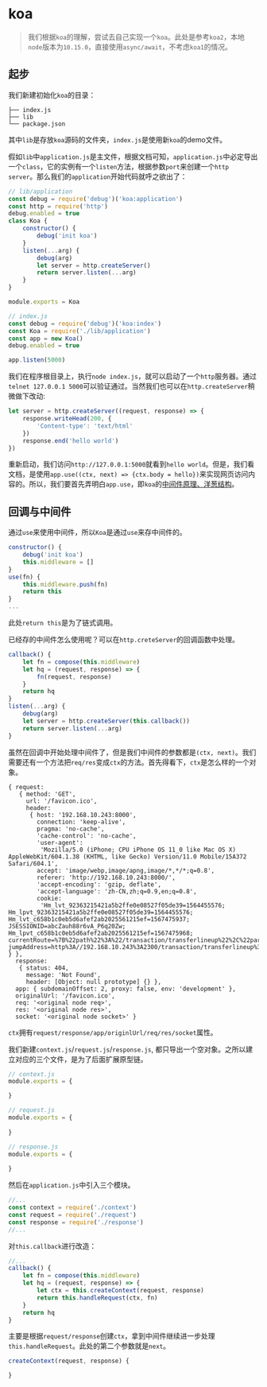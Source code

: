 # koa

> 我们根据`koa`的理解，尝试去自己实现一个`koa`。此处是参考`koa2`，本地`node`版本为`10.15.0`，直接使用`async/await`，不考虑`koa1`的情况。

## 起步

我们新建初始化`koa`的目录：

```
├── index.js
├── lib
└── package.json
```

其中`lib`是存放`koa`源码的文件夹，`index.js`是使用新`koa`的demo文件。

假如`lib`中`application.js`是主文件，根据文档可知，`application.js`中必定导出一个`class`，它的实例有一个`listen`方法，根据参数`port`来创建一个`http server`。那么我们的`application`开始代码就呼之欲出了：

```javascript
// lib/application
const debug = require('debug')('koa:application')
const http = require('http')
debug.enabled = true
class Koa {
    constructor() {
        debug('init koa')
    }
    listen(...arg) {
        debug(arg)
        let server = http.createServer()
        return server.listen(...arg)
    }
}

module.exports = Koa
```

```javascript
// index.js
const debug = require('debug')('koa:index')
const Koa = require('./lib/application')
const app = new Koa()
debug.enabled = true

app.listen(5000)
```
我们在程序根目录上，执行`node index.js`，就可以启动了一个`http`服务器。通过`telnet 127.0.0.1 5000`可以验证通过。当然我们也可以在`http.createServer`稍微做下改动:

```javascript
let server = http.createServer((request, response) => {
    response.writeHead(200, {
        'Content-type': 'text/html'
    })
    response.end('hello world')
})
```

重新启动，我们访问`http://127.0.0.1:5000`就看到`hello world`。但是，我们看文档，是使用`app.use((ctx, next) => {ctx.body = hello})`来实现网页访问内容的。所以，我们要首先弄明白`app.use`，即`koa`的[中间件原理、洋葱结构](/201909/koa-compose.md)。

## 回调与中间件

通过`use`来使用中间件，所以`Koa`是通过`use`来存中间件的。

```javascript
constructor() {
    debug('init koa')
    this.middleware = []
}
use(fn) {
    this.middleware.push(fn)
    return this
}
...
```

此处`return this`是为了链式调用。

已经存的中间件怎么使用呢？可以在`http.creteServer`的回调函数中处理。

```javascript
callback() {
    let fn = compose(this.middleware)
    let hq = (request, response) => {
        fn(request, response)
    }
    return hq
}
listen(...arg) {
    debug(arg)
    let server = http.createServer(this.callback())
    return server.listen(...arg)
}
```

虽然在回调中开始处理中间件了，但是我们中间件的参数都是`(ctx, next)`。我们需要还有一个方法把`req/res`变成`ctx`的方法。首先得看下，`ctx`是怎么样的一个对象。

```
{ request:
   { method: 'GET',
     url: '/favicon.ico',
     header:
      { host: '192.168.10.243:8000',
        connection: 'keep-alive',
        pragma: 'no-cache',
        'cache-control': 'no-cache',
        'user-agent':
         'Mozilla/5.0 (iPhone; CPU iPhone OS 11_0 like Mac OS X) AppleWebKit/604.1.38 (KHTML, like Gecko) Version/11.0 Mobile/15A372 Safari/604.1',
        accept: 'image/webp,image/apng,image/*,*/*;q=0.8',
        referer: 'http://192.168.10.243:8000/',
        'accept-encoding': 'gzip, deflate',
        'accept-language': 'zh-CN,zh;q=0.9,en;q=0.8',
        cookie:
         'Hm_lvt_92363215421a5b2ffe0e08527f05de39=1564455576; Hm_lpvt_92363215421a5b2ffe0e08527f05de39=1564455576; Hm_lvt_c658b1c0eb5d6afef2ab2025561215ef=1567475937; JSESSIONID=abcZauh88r6vA_P6q20Zw; Hm_lpvt_c658b1c0eb5d6afef2ab2025561215ef=1567475968; currentRoute=%7B%22path%22%3A%22/transaction/transferlineup%22%2C%22params%22%3A%7B%7D%2C%22query%22%3A%7B%7D%7D; jumpAddress=http%3A//192.168.10.243%3A2300/transaction/transferlineup%3Fpopup%3Dtrue' } },
  response:
   { status: 404,
     message: 'Not Found',
     header: [Object: null prototype] {} },
  app: { subdomainOffset: 2, proxy: false, env: 'development' },
  originalUrl: '/favicon.ico',
  req: '<original node req>',
  res: '<original node res>',
  socket: '<original node socket>' }
```

`ctx`拥有`request/response/app/originlUrl/req/res/socket`属性。

我们新建`context.js`/`request.js`/`response.js`, 都只导出一个空对象。之所以建立对应的三个文件，是为了后面扩展原型链。

```javascript
// context.js
module.exports = {

}
```

```javascript
// request.js
module.exports = {
    
}
```

```javascript
// response.js
module.exports = {
    
}
```

然后在`application.js`中引入三个模块。

```javascript
//...
const context = require('./context')
const request = require('./request')
const response = require('./response')
//...
```

对`this.callback`进行改造：

```javascript
//...
callback() {
    let fn = compose(this.middleware)
    let hq = (request, response) => {
        let ctx = this.createContext(request, response)
        return this.handleRequest(ctx, fn)
    }
    return hq
}
```

主要是根据`request/response`创建`ctx`，拿到中间件继续进一步处理`this.handleRequest`。此处的第二个参数就是`next`。

```javascript
createContext(request, response) {

}
```